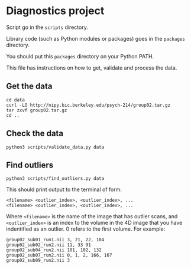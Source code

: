 # Diagnostics project

Script go in the `scripts` directory.

Library code (such as Python modules or packages) goes in the `packages` directory.

You should put this `packages` directory on your Python PATH.

This file has instructions on how to get, validate and process the data.

## Get the data

    cd data
    curl -LO http://nipy.bic.berkeley.edu/psych-214/group02.tar.gz
    tar zxvf group02.tar.gz
    cd ..

## Check the data

    python3 scripts/validate_data.py data

## Find outliers

    python3 scripts/find_outliers.py data

This should print output to the terminal of form:

    <filename> <outlier_index>, <outlier_index>, ...
    <filename> <outlier_index>, <outlier_index>, ...

Where `<filename>` is the name of the image that has outlier scans, and
`<outlier_index>` is an index to the volume in the 4D image that you have
indentified as an outlier.  0 refers to the first volume.  For example:

    group02_sub01_run1.nii 3, 21, 22, 104
    group02_sub02_run2.nii 11, 33 91
    group02_sub04_run2.nii 101, 102, 132
    group02_sub07_run2.nii 0, 1, 2, 166, 167
    group02_sub09_run2.nii 3
